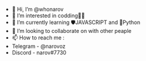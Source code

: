 - 👋 Hi, I’m @whonarov
- 👀 I’m interested in codding👩‍💻
- 🌱 I’m currently learning 🛡JAVASCRIPT and 🐍Python
- 💞️ I’m looking to collaborate on with other peaple 
- 📫 How to reach me :
-   Telegram - @narovoz
-   Discord - narov#7730


